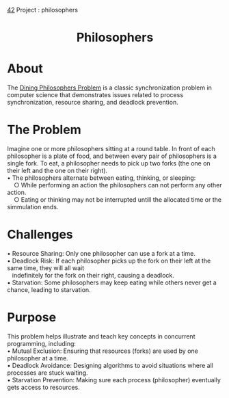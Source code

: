[42](https://42.fr/en/homepage/) Project : philosophers
# <h1 align="center">Philosophers</h1>

# About
The [Dining Philosophers Problem](https://www.mathworks.com/help/simevents/ug/dining-philosophers-problem.html) is a classic synchronization problem in computer science that demonstrates issues related to process synchronization, resource sharing, and deadlock prevention.

# The Problem
Imagine one or more philosophers sitting at a round table. In front of each philosopher is a plate of food, and between every pair of philosophers is a single fork. To eat, a philosopher needs to pick up two forks (the one on their left and the one on their right).  
• The philosophers alternate between eating, thinking, or sleeping:  
&nbsp;&nbsp;&nbsp;&nbsp;○ While performing an action the philosophers can not perform any other action.  
&nbsp;&nbsp;&nbsp;&nbsp;○ Eating or thinking may not be interrupted untill the allocated time or the simmulation ends.  

# Challenges
• Resource Sharing: Only one philosopher can use a fork at a time.  
• Deadlock Risk: If each philosopher picks up the fork on their left at the same time, they will all wait  
&nbsp;&nbsp;&nbsp;indefinitely for the fork on their right, causing a deadlock.  
• Starvation: Some philosophers may keep eating while others never get a chance, leading to starvation.  

# Purpose
This problem helps illustrate and teach key concepts in concurrent programming, including:  
• Mutual Exclusion: Ensuring that resources (forks) are used by one philosopher at a time.  
• Deadlock Avoidance: Designing algorithms to avoid situations where all processes are stuck waiting.  
• Starvation Prevention: Making sure each process (philosopher) eventually gets access to resources.  
